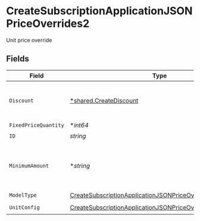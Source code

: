 # CreateSubscriptionApplicationJSONPriceOverrides2

Unit price override


## Fields

| Field                                                                                                                                               | Type                                                                                                                                                | Required                                                                                                                                            | Description                                                                                                                                         | Example                                                                                                                                             |
| --------------------------------------------------------------------------------------------------------------------------------------------------- | --------------------------------------------------------------------------------------------------------------------------------------------------- | --------------------------------------------------------------------------------------------------------------------------------------------------- | --------------------------------------------------------------------------------------------------------------------------------------------------- | --------------------------------------------------------------------------------------------------------------------------------------------------- |
| `Discount`                                                                                                                                          | [*shared.CreateDiscount](../../models/shared/creatediscount.md)                                                                                     | :heavy_minus_sign:                                                                                                                                  | The subscription's override discount for this price.                                                                                                |                                                                                                                                                     |
| `FixedPriceQuantity`                                                                                                                                | **int64*                                                                                                                                            | :heavy_minus_sign:                                                                                                                                  | N/A                                                                                                                                                 |                                                                                                                                                     |
| `ID`                                                                                                                                                | *string*                                                                                                                                            | :heavy_check_mark:                                                                                                                                  | N/A                                                                                                                                                 |                                                                                                                                                     |
| `MinimumAmount`                                                                                                                                     | **string*                                                                                                                                           | :heavy_minus_sign:                                                                                                                                  | The subscription's override minimum amount for this price.                                                                                          | 1.23                                                                                                                                                |
| `ModelType`                                                                                                                                         | [CreateSubscriptionApplicationJSONPriceOverrides2ModelType](../../models/operations/createsubscriptionapplicationjsonpriceoverrides2modeltype.md)   | :heavy_check_mark:                                                                                                                                  | N/A                                                                                                                                                 | unit                                                                                                                                                |
| `UnitConfig`                                                                                                                                        | [CreateSubscriptionApplicationJSONPriceOverrides2UnitConfig](../../models/operations/createsubscriptionapplicationjsonpriceoverrides2unitconfig.md) | :heavy_check_mark:                                                                                                                                  | N/A                                                                                                                                                 |                                                                                                                                                     |